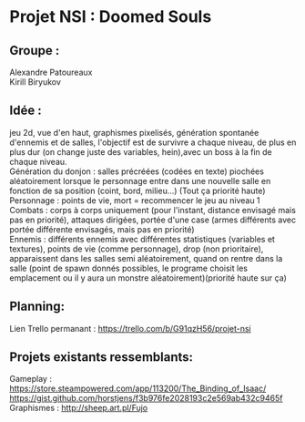 # Projet NSI : Doomed Souls

## Groupe :
Alexandre Patoureaux <br>
Kirill Biryukov

## Idée :
jeu 2d, vue d'en haut, graphismes pixelisés, génération spontanée d'ennemis et de salles, l'objectif est de survivre a chaque niveau, de plus en plus dur (on change juste des variables, hein),avec un boss à la fin de chaque niveau.<br>
Génération du donjon : salles précréées (codées en texte) piochées aléatoirement lorsque le personnage entre dans une nouvelle salle en fonction de sa position (coint, bord, milieu...) (Tout ça priorité haute)<br>
Personnage : points de vie, mort = recommencer le jeu au niveau 1<br>
Combats : corps à corps uniquement (pour l'instant, distance envisagé mais pas en priorité), attaques dirigées, portée d'une case (armes différents avec portée différente envisagés, mais pas en priorité)<br>
Ennemis : différents ennemis avec différentes statistiques (variables et textures), points de vie (comme personnage), drop (non prioritaire), apparaissent dans les salles semi aléatoirement, quand on rentre dans la salle (point de spawn donnés possibles, le programe choisit les emplacement ou il y aura un monstre aléatoirement)(priorité haute sur ça)<br>

## Planning:
Lien Trello permanant : https://trello.com/b/G91qzH56/projet-nsi

## Projets existants ressemblants:
Gameplay : https://store.steampowered.com/app/113200/The_Binding_of_Isaac/<br>
          https://gist.github.com/horstjens/f3b976fe2028193c2e569ab432c9465f<br>
Graphismes : http://sheep.art.pl/Fujo<br>

